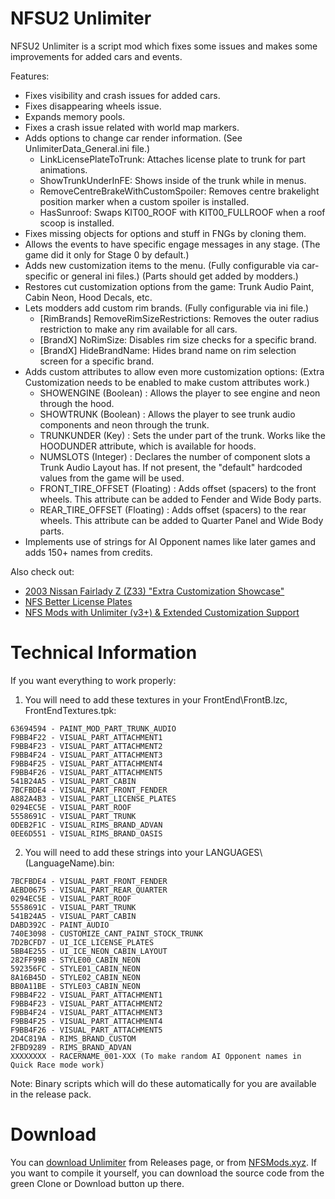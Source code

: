 # NFSU2 Unlimiter
NFSU2 Unlimiter is a script mod which fixes some issues and makes some improvements for added cars and events.

Features:
+ Fixes visibility and crash issues for added cars.
+ Fixes disappearing wheels issue.
+ Expands memory pools.
+ Fixes a crash issue related with world map markers.
+ Adds options to change car render information. (See UnlimiterData\_General.ini file.)
	- LinkLicensePlateToTrunk: Attaches license plate to trunk for part animations.
	- ShowTrunkUnderInFE: Shows inside of the trunk while in menus.
	- RemoveCentreBrakeWithCustomSpoiler: Removes centre brakelight position marker when a custom spoiler is installed.
	- HasSunroof: Swaps KIT00_ROOF with KIT00_FULLROOF when a roof scoop is installed.
+ Fixes missing objects for options and stuff in FNGs by cloning them.
+ Allows the events to have specific engage messages in any stage. (The game did it only for Stage 0 by default.)
+ Adds new customization items to the menu. (Fully configurable via car-specific or general ini files.) (Parts should get added by modders.)
+ Restores cut customization options from the game: Trunk Audio Paint, Cabin Neon, Hood Decals, etc.
+ Lets modders add custom rim brands. (Fully configurable via ini file.)
	- [RimBrands] RemoveRimSizeRestrictions: Removes the outer radius restriction to make any rim available for all cars.
	- [BrandX] NoRimSize: Disables rim size checks for a specific brand.
	- [BrandX] HideBrandName: Hides brand name on rim selection screen for a specific brand.
+ Adds custom attributes to allow even more customization options: (Extra Customization needs to be enabled to make custom attributes work.)
	- SHOWENGINE (Boolean) : Allows the player to see engine and neon through the hood.
	- SHOWTRUNK (Boolean) : Allows the player to see trunk audio components and neon through the trunk.
	- TRUNKUNDER (Key) : Sets the under part of the trunk. Works like the HOODUNDER attribute, which is available for hoods.
	- NUMSLOTS (Integer) : Declares the number of component slots a Trunk Audio Layout has. If not present, the "default" hardcoded values from the game will be used.
	- FRONT_TIRE_OFFSET (Floating) : Adds offset (spacers) to the front wheels. This attribute can be added to Fender and Wide Body parts.
	- REAR_TIRE_OFFSET (Floating) : Adds offset (spacers) to the rear wheels. This attribute can be added to Quarter Panel and Wide Body parts.
+ Implements use of strings for AI Opponent names like later games and adds 150+ names from credits.

Also check out:
- [2003 Nissan Fairlady Z (Z33) "Extra Customization Showcase"](https://nfsmods.xyz/mod/2804)
- [NFS Better License Plates](https://nfsmods.xyz/mod/2010)
- [NFS Mods with Unlimiter (v3+) & Extended Customization Support](https://docs.google.com/spreadsheets/d/1BYqui01raMMtRGrJ63-2B-Agh9ag6RdPB-bd07pDIKI/edit#gid=0)


# Technical Information
If you want everything to work properly:

1) You will need to add these textures in your FrontEnd\\FrontB.lzc, FrontEndTextures.tpk:
```
63694594 - PAINT_MOD_PART_TRUNK_AUDIO
F9BB4F22 - VISUAL_PART_ATTACHMENT1
F9BB4F23 - VISUAL_PART_ATTACHMENT2
F9BB4F24 - VISUAL_PART_ATTACHMENT3
F9BB4F25 - VISUAL_PART_ATTACHMENT4
F9BB4F26 - VISUAL_PART_ATTACHMENT5
541B24A5 - VISUAL_PART_CABIN
7BCFBDE4 - VISUAL_PART_FRONT_FENDER
A882A4B3 - VISUAL_PART_LICENSE_PLATES
0294EC5E - VISUAL_PART_ROOF
5558691C - VISUAL_PART_TRUNK
0DEB2F1C - VISUAL_RIMS_BRAND_ADVAN
0EE6D551 - VISUAL_RIMS_BRAND_OASIS
```

2) You will need to add these strings into your LANGUAGES\\(LanguageName).bin:
```
7BCFBDE4 - VISUAL_PART_FRONT_FENDER
AEBD0675 - VISUAL_PART_REAR_QUARTER
0294EC5E - VISUAL_PART_ROOF
5558691C - VISUAL_PART_TRUNK
541B24A5 - VISUAL_PART_CABIN
DABD392C - PAINT_AUDIO
740E3098 - CUSTOMIZE_CANT_PAINT_STOCK_TRUNK
7D2BCFD7 - UI_ICE_LICENSE_PLATES
5BB4E255 - UI_ICE_NEON_CABIN_LAYOUT
282FF99B - STYLE00_CABIN_NEON
592356FC - STYLE01_CABIN_NEON
8A16B45D - STYLE02_CABIN_NEON
BB0A11BE - STYLE03_CABIN_NEON
F9BB4F22 - VISUAL_PART_ATTACHMENT1
F9BB4F23 - VISUAL_PART_ATTACHMENT2
F9BB4F24 - VISUAL_PART_ATTACHMENT3
F9BB4F25 - VISUAL_PART_ATTACHMENT4
F9BB4F26 - VISUAL_PART_ATTACHMENT5
2D4C819A - RIMS_BRAND_CUSTOM
2FBD9289 - RIMS_BRAND_ADVAN
XXXXXXXX - RACERNAME_001-XXX (To make random AI Opponent names in Quick Race mode work)
```

Note: Binary scripts which will do these automatically for you are available in the release pack.

# Download
You can [download Unlimiter](https://github.com/nlgxzef/NFSU2Unlimiter/releases) from Releases page, or from [NFSMods.xyz](https://www.nfsmods.xyz).
If you want to compile it yourself, you can download the source code from the green Clone or Download button up there.
